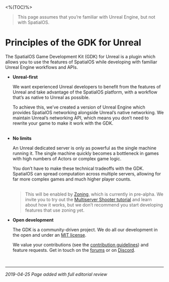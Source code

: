 <%(TOC)%>

> This page assumes that you’re familiar with Unreal Engine, but not with SpatialOS.

# Principles of the GDK for Unreal

The SpatialOS Game Development Kit (GDK) for Unreal is a plugin which allows you to use the features of SpatialOS while developing with familiar Unreal Engine workflows and APIs.

* **Unreal-first**

    We want experienced Unreal developers to benefit from the features of Unreal and take advantage of the SpatialOS platform, with a workflow that’s as native to Unreal as possible. 

    To achieve this, we’ve created a version of Unreal Engine which provides SpatialOS networking alongside Unreal’s native networking. We maintain Unreal’s networking API, which means you don’t need to rewrite your game to make it work with the GDK.</br></br>

* **No limits**
    
    An Unreal dedicated server is only as powerful as the single machine running it. The single machine quickly becomes a bottleneck in games with high numbers of Actors or complex game logic. 

    You don’t have to make these technical tradeoffs with the GDK. SpatialOS can spread computation across multiple servers, allowing for far more complex games and much higher player counts.</br></br>

    > This will be enabled by [Zoning]({{urlRoot}}/content/technical-overview/gdk-concepts#zoning), which is currently in pre-alpha. We invite you to try out the [Multiserver Shooter tutorial]({{urlRoot}}/content/tutorials/multiserver-shooter/tutorial-multiserver-intro) and learn about how it works, but we don’t recommend you start developing features that use zoning yet.

* **Open development**
    
    The GDK is a community-driven project. We do all our development in the open and under an [MIT license](https://github.com/spatialos/UnrealGDK/blob/release/LICENSE.md).

    We value your contributions (see the [contribution guidelines](https://github.com/spatialos/UnrealGDK/blob/master/CONTRIBUTING.md)) and feature requests. Get in touch on the [forums](https://forums.improbable.io/tags/unreal-gdk) or on [Discord](https://discordapp.com/invite/RFB8S8C).

<br/>

------------
_2019-04-25 Page added with full editorial review_
<br/>